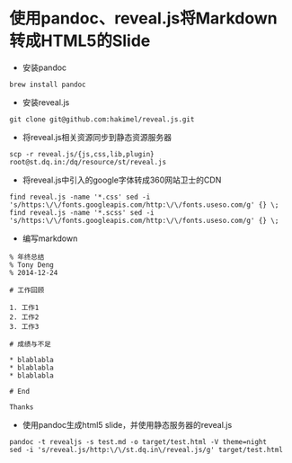 # 使用pandoc、reveal.js将Markdown转成HTML5的Slide

* 安装pandoc

```
brew install pandoc
```

*  安装reveal.js
```
git clone git@github.com:hakimel/reveal.js.git
```

* 将reveal.js相关资源同步到静态资源服务器

```
scp -r reveal.js/{js,css,lib,plugin} root@st.dq.in:/dq/resource/st/reveal.js
```

* 将reveal.js中引入的google字体转成360网站卫士的CDN

```
find reveal.js -name '*.css' sed -i 's/https:\/\/fonts.googleapis.com/http:\/\/fonts.useso.com/g' {} \;
find reveal.js -name '*.scss' sed -i 's/https:\/\/fonts.googleapis.com/http:\/\/fonts.useso.com/g' {} \;
```

* 编写markdown

```
% 年终总结
% Tony Deng
% 2014-12-24

# 工作回顾

1. 工作1
2. 工作2
3. 工作3

# 成绩与不足

* blablabla
* blablabla
* blablabla

# End

Thanks
```

* 使用pandoc生成html5 slide，并使用静态服务器的reveal.js

```
pandoc -t revealjs -s test.md -o target/test.html -V theme=night
sed -i 's/reveal.js/http:\/\/st.dq.in\/reveal.js/g' target/test.html
```